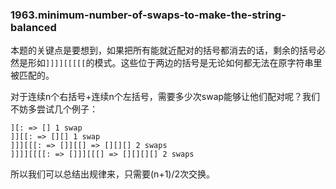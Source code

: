 ### 1963.minimum-number-of-swaps-to-make-the-string-balanced

本题的关键点是要想到，如果把所有能就近配对的括号都消去的话，剩余的括号必然是形如```]]]][[[[[```的模式。这些位于两边的括号是无论如何都无法在原字符串里被匹配的。

对于连续n个右括号+连续n个左括号，需要多少次swap能够让他们配对呢？我们不妨多尝试几个例子：
```
][: => [] 1 swap
]][[: => [][] 1 swap
]]][[[: => []][[] => [][][] 2 swaps
]]]][[[[: => []]][[[] => [][][][] 2 swaps
```
所以我们可以总结出规律来，只需要(n+1)/2次交换。

